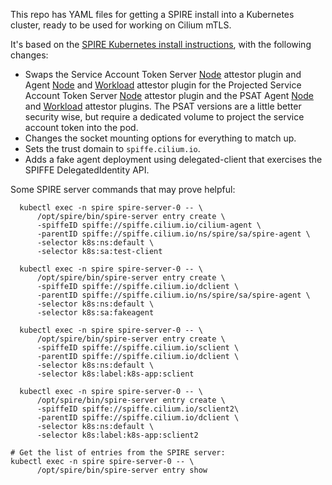 This repo has YAML files for getting a SPIRE install into a Kubernetes cluster, ready to be used for working on Cilium mTLS.

It's based on the [SPIRE Kubernetes install instructions](https://spiffe.io/docs/latest/deploying/install-server/), with the following changes:
  * Swaps the Service Account Token Server [Node](https://github.com/spiffe/spire/blob/v1.5.4/doc/plugin_server_nodeattestor_k8s_sat.md) attestor plugin and Agent [Node](https://github.com/spiffe/spire/blob/v1.5.4/doc/plugin_agent_nodeattestor_k8s_sat.md) and [Workload](https://github.com/spiffe/spire/blob/v1.5.4/doc/plugin_agent_workloadattestor_k8s.md) attestor plugin for the Projected Service Account Token Server [Node](https://github.com/spiffe/spire/blob/v1.5.4/doc/plugin_server_nodeattestor_k8s_psat.md) attestor plugin and the PSAT Agent [Node](https://github.com/spiffe/spire/blob/v1.5.4/doc/plugin_server_nodeattestor_k8s_psat.md) and [Workload](https://github.com/spiffe/spire/blob/v1.5.4/doc/plugin_agent_nodeattestor_k8s_psat.md) attestor plugins. The PSAT versions are a little better security wise, but require a dedicated volume to project the service account token into the pod.
  * Changes the socket mounting options for everything to match up.
  * Sets the trust domain to `spiffe.cilium.io`.
  * Adds a fake agent deployment using delegated-client that exercises the SPIFFE DelegatedIdentity API.


Some SPIRE server commands that may prove helpful:
```
  kubectl exec -n spire spire-server-0 -- \
      /opt/spire/bin/spire-server entry create \
      -spiffeID spiffe://spiffe.cilium.io/cilium-agent \
      -parentID spiffe://spiffe.cilium.io/ns/spire/sa/spire-agent \
      -selector k8s:ns:default \
      -selector k8s:sa:test-client
  
  kubectl exec -n spire spire-server-0 -- \
      /opt/spire/bin/spire-server entry create \
      -spiffeID spiffe://spiffe.cilium.io/dclient \
      -parentID spiffe://spiffe.cilium.io/ns/spire/sa/spire-agent \
      -selector k8s:ns:default \
      -selector k8s:sa:fakeagent
      
  kubectl exec -n spire spire-server-0 -- \
      /opt/spire/bin/spire-server entry create \
      -spiffeID spiffe://spiffe.cilium.io/sclient \
      -parentID spiffe://spiffe.cilium.io/dclient \
      -selector k8s:ns:default \
      -selector k8s:label:k8s-app:sclient
  
  kubectl exec -n spire spire-server-0 -- \
      /opt/spire/bin/spire-server entry create \
      -spiffeID spiffe://spiffe.cilium.io/sclient2\
      -parentID spiffe://spiffe.cilium.io/dclient \
      -selector k8s:ns:default \
      -selector k8s:label:k8s-app:sclient2

# Get the list of entries from the SPIRE server:
kubectl exec -n spire spire-server-0 -- \
      /opt/spire/bin/spire-server entry show
```

